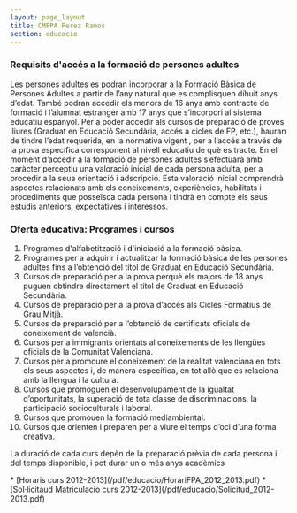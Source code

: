 ```yaml
---
layout: page_layout
title: CMFPA Perez Ramos
section: educacio
---
```

### Requisits d'accés a la formació de persones adultes
Les persones adultes es podran incorporar a la Formació Bàsica de Persones Adultes a partir de l’any natural que es complisquen díhuit anys d’edat. També podran accedir els menors de 16 anys amb contracte de formació i l’alumnat estranger amb 17 anys que s’incorpori al sistema educatiu espanyol. Per a poder accedir als cursos de preparació de proves lliures (Graduat en Educació Secundària, accés a cicles de FP, etc.), hauran de tindre l’edat requerida, en la normativa vigent , per a l’accés a través de la prova específica corresponent al nivell educatiu de què es tracte. En el moment d’accedir a la formació de persones adultes s’efectuarà amb caràcter perceptiu una valoració inicial de cada persona adulta, per a procedir a la seua orientació i adscripció. Esta valoració inicial comprendrà aspectes relacionats amb els coneixements, experiències, habilitats i procediments que posseïsca cada persona i tindrà en compte els seus estudis anteriors, expectatives i interessos.

### Oferta educativa: Programes i cursos

1. Programes d'alfabetització i d'iniciació a la formació bàsica.
2. Programes per a adquirir i actualitzar la formació bàsica de les persones adultes fins a l’obtenció del títol de Graduat en Educació Secundària.
3. Cursos de preparació per a la prova perquè els majors de 18 anys puguen obtindre directament el títol de Graduat en Educació Secundària.
4. Cursos de preparació per a la prova d’accés als Cicles Formatius de Grau Mitjà.
5. Cursos de preparació per a l’obtenció de certificats oficials de coneixement de valencià.
6. Cursos per a immigrants orientats al coneixements de les llengües oficials de la Comunitat Valenciana.
7. Cursos per a promoure el coneixement de la realitat valenciana en tots els seus aspectes i, de manera específica, en tot allò que es relaciona amb la llengua i la cultura.
8. Cursos que promoguen el desenvolupament de la igualtat d’oportunitats, la superació de tota classe de discriminacions, la participació socioculturals i laboral.
9. Cursos que promouen la formació mediambiental.
10. Cursos que orienten i preparen per a viure el temps d’oci d’una forma creativa.

La duració de cada curs depèn de la preparació prèvia de cada persona i del temps disponible, i pot durar un o més anys acadèmics

<div class="down-pdf" markdown="1">
* [Horaris curs 2012-2013](/pdf/educacio/HorariFPA_2012_2013.pdf)
* [Sol·licitaud Matriculacio curs 2012-2013](/pdf/educacio/Solicitud_2012-2013.pdf)
</div>
